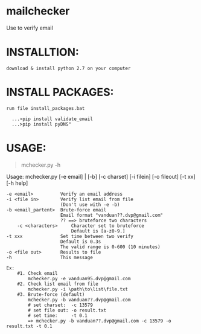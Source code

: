 # mailchecker
  Use to verify email

# INSTALLTION:
	download & install python 2.7 on your computer

# INSTALL PACKAGES:
	run file install_packages.bat
	
      ...>pip install validate_email
      ...>pip install pyDNS"
	
# USAGE: 

>mchecker.py -h

Usage: mchecker.py [-e email] | [-b] [-c charset] [-i filein] [-o fileout] 
    [-t xx] [-h help]
    
    -e <email>          Verify an email address
    -i <file in>        Verify list email from file
                        (Don't use with -e -b)
    -b <email_partent>  Brute-force email
                        Email format "vanduan??.dvp@gmail.com"
                        ?? ==> bruteforce two characters
        -c <characters>     Character set to bruteforce
                            Default is [a-z0-9.]
    -t xxx              Set time between two verify
                        Default is 0.3s 
                        The valid range is 0-600 (10 minutes)
    -o <file out>       Results to file
    -h                  This message
    
    Ex:
        #1. Check email
            mchecker.py -e vanduan95.dvp@gmail.com
        #2. Check list email from file
            mchecker.py -i \path\to\list\file.txt
        #3. Brute-force (default)
            mchecker.py -b vanduan??.dvp@gmail.com
            # set charset:  -c 13579
            # set file out: -o result.txt
            # set time:     -t 0.1
            => mchecker.py -b vanduan??.dvp@gmail.com -c 13579 -o result.txt -t 0.1
            
